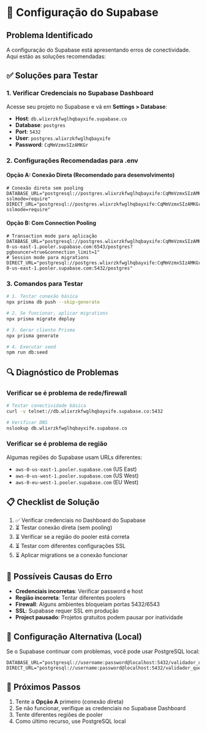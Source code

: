 # 🚀 Configuração do Supabase

## Problema Identificado

A configuração do Supabase está apresentando erros de conectividade. Aqui estão as soluções recomendadas:

## ✅ Soluções para Testar

### 1. Verificar Credenciais no Supabase Dashboard

Acesse seu projeto no Supabase e vá em **Settings > Database**:

- **Host**: `db.wlixrzkfwglhqbayxife.supabase.co`
- **Database**: `postgres`
- **Port**: `5432`
- **User**: `postgres.wlixrzkfwglhqbayxife`
- **Password**: `CqMmVzmxSIzAMKGr`

### 2. Configurações Recomendadas para .env

#### Opção A: Conexão Direta (Recomendado para desenvolvimento)
```env
# Conexão direta sem pooling
DATABASE_URL="postgresql://postgres.wlixrzkfwglhqbayxife:CqMmVzmxSIzAMKGr@db.wlixrzkfwglhqbayxife.supabase.co:5432/postgres?sslmode=require"
DIRECT_URL="postgresql://postgres.wlixrzkfwglhqbayxife:CqMmVzmxSIzAMKGr@db.wlixrzkfwglhqbayxife.supabase.co:5432/postgres?sslmode=require"
```

#### Opção B: Com Connection Pooling
```env
# Transaction mode para aplicação
DATABASE_URL="postgresql://postgres.wlixrzkfwglhqbayxife:CqMmVzmxSIzAMKGr@aws-0-us-east-1.pooler.supabase.com:6543/postgres?pgbouncer=true&connection_limit=1"
# Session mode para migrations
DIRECT_URL="postgresql://postgres.wlixrzkfwglhqbayxife:CqMmVzmxSIzAMKGr@aws-0-us-east-1.pooler.supabase.com:5432/postgres"
```

### 3. Comandos para Testar

```bash
# 1. Testar conexão básica
npx prisma db push --skip-generate

# 2. Se funcionar, aplicar migrations
npx prisma migrate deploy

# 3. Gerar cliente Prisma
npx prisma generate

# 4. Executar seed
npm run db:seed
```

## 🔍 Diagnóstico de Problemas

### Verificar se é problema de rede/firewall
```bash
# Testar conectividade básica
curl -v telnet://db.wlixrzkfwglhqbayxife.supabase.co:5432

# Verificar DNS
nslookup db.wlixrzkfwglhqbayxife.supabase.co
```

### Verificar se é problema de região
Algumas regiões do Supabase usam URLs diferentes:
- `aws-0-us-east-1.pooler.supabase.com` (US East)
- `aws-0-us-west-1.pooler.supabase.com` (US West)
- `aws-0-eu-west-1.pooler.supabase.com` (EU West)

## 📋 Checklist de Solução

1. ✅ Verificar credenciais no Dashboard do Supabase
2. ⏳ Testar conexão direta (sem pooling)
3. ⏳ Verificar se a região do pooler está correta
4. ⏳ Testar com diferentes configurações SSL
5. ⏳ Aplicar migrations se a conexão funcionar

## 🚨 Possíveis Causas do Erro

- **Credenciais incorretas**: Verificar password e host
- **Região incorreta**: Tentar diferentes poolers
- **Firewall**: Alguns ambientes bloqueiam portas 5432/6543
- **SSL**: Supabase requer SSL em produção
- **Project pausado**: Projetos gratuitos podem pausar por inatividade

## 🔧 Configuração Alternativa (Local)

Se o Supabase continuar com problemas, você pode usar PostgreSQL local:

```env
DATABASE_URL="postgresql://username:password@localhost:5432/validador_questoes"
DIRECT_URL="postgresql://username:password@localhost:5432/validador_questoes"
```

## 🎯 Próximos Passos

1. Tente a **Opção A** primeiro (conexão direta)
2. Se não funcionar, verifique as credenciais no Supabase Dashboard
3. Tente diferentes regiões de pooler
4. Como último recurso, use PostgreSQL local